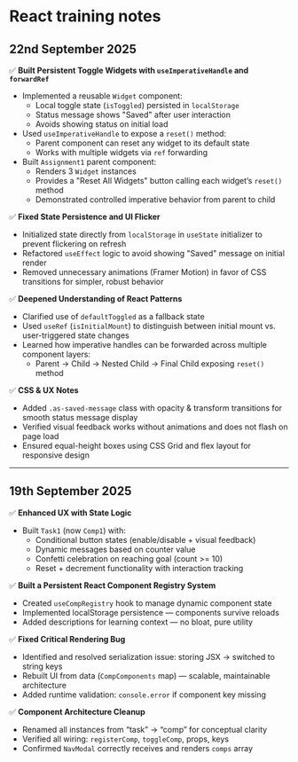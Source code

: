 # React training notes

## **22nd September 2025**

✅ **Built Persistent Toggle Widgets with `useImperativeHandle` and `forwardRef`**

- Implemented a reusable `Widget` component:
  - Local toggle state (`isToggled`) persisted in `localStorage`
  - Status message shows "Saved" after user interaction
  - Avoids showing status on initial load
- Used `useImperativeHandle` to expose a `reset()` method:
  - Parent component can reset any widget to its default state
  - Works with multiple widgets via `ref` forwarding
- Built `Assignment1` parent component:
  - Renders 3 `Widget` instances
  - Provides a "Reset All Widgets" button calling each widget’s `reset()` method
  - Demonstrated controlled imperative behavior from parent to child

✅ **Fixed State Persistence and UI Flicker**

- Initialized state directly from `localStorage` in `useState` initializer to prevent flickering on refresh
- Refactored `useEffect` logic to avoid showing "Saved" message on initial render
- Removed unnecessary animations (Framer Motion) in favor of CSS transitions for simpler, robust behavior

✅ **Deepened Understanding of React Patterns**

- Clarified use of `defaultToggled` as a fallback state
- Used `useRef` (`isInitialMount`) to distinguish between initial mount vs. user-triggered state changes
- Learned how imperative handles can be forwarded across multiple component layers:
  - Parent → Child → Nested Child → Final Child exposing `reset()` method

✅ **CSS & UX Notes**

- Added `.as-saved-message` class with opacity & transform transitions for smooth status message display
- Verified visual feedback works without animations and does not flash on page load
- Ensured equal-height boxes using CSS Grid and flex layout for responsive design

---

## **19th September 2025**

✅ **Enhanced UX with State Logic**

- Built `Task1` (now `Comp1`) with:
  - Conditional button states (enable/disable + visual feedback)
  - Dynamic messages based on counter value
  - Confetti celebration on reaching goal (count >= 10)
  - Reset + decrement functionality with interaction tracking

✅ **Built a Persistent React Component Registry System**

- Created `useCompRegistry` hook to manage dynamic component state
- Implemented localStorage persistence — components survive reloads
- Added descriptions for learning context — no bloat, pure utility

✅ **Fixed Critical Rendering Bug**

- Identified and resolved serialization issue: storing JSX → switched to string keys
- Rebuilt UI from data (`CompComponents` map) — scalable, maintainable architecture
- Added runtime validation: `console.error` if component key missing

✅ **Component Architecture Cleanup**

- Renamed all instances from “task” → “comp” for conceptual clarity
- Verified all wiring: `registerComp`, `toggleComp`, props, keys
- Confirmed `NavModal` correctly receives and renders `comps` array
